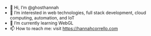 - 👋 Hi, I’m @ghosthannah
- 👀 I’m interested in web technologies, full stack development, cloud computing, automation, and IoT
- 🌱 I’m currently learning WebGL
- 📫 How to reach me: visit https://hannahcorrello.com

<!---
ghosthannah/ghosthannah is a ✨ special ✨ repository because its `README.md` (this file) appears on your GitHub profile.
You can click the Preview link to take a look at your changes.
--->
